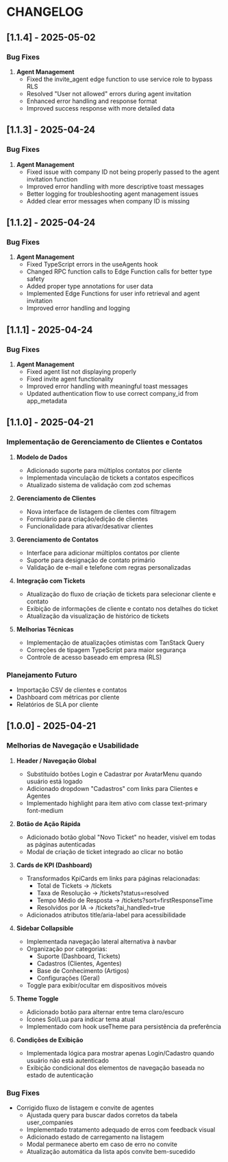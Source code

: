 
# CHANGELOG

## [1.1.4] - 2025-05-02

### Bug Fixes

1. **Agent Management**
   - Fixed the invite_agent edge function to use service role to bypass RLS
   - Resolved "User not allowed" errors during agent invitation
   - Enhanced error handling and response format
   - Improved success response with more detailed data

## [1.1.3] - 2025-04-24

### Bug Fixes

1. **Agent Management**
   - Fixed issue with company ID not being properly passed to the agent invitation function
   - Improved error handling with more descriptive toast messages 
   - Better logging for troubleshooting agent management issues
   - Added clear error messages when company ID is missing

## [1.1.2] - 2025-04-24

### Bug Fixes

1. **Agent Management**
   - Fixed TypeScript errors in the useAgents hook
   - Changed RPC function calls to Edge Function calls for better type safety
   - Added proper type annotations for user data
   - Implemented Edge Functions for user info retrieval and agent invitation
   - Improved error handling and logging

## [1.1.1] - 2025-04-24

### Bug Fixes

1. **Agent Management**
   - Fixed agent list not displaying properly
   - Fixed invite agent functionality
   - Improved error handling with meaningful toast messages
   - Updated authentication flow to use correct company_id from app_metadata

## [1.1.0] - 2025-04-21

### Implementação de Gerenciamento de Clientes e Contatos

1. **Modelo de Dados**
   - Adicionado suporte para múltiplos contatos por cliente
   - Implementada vinculação de tickets a contatos específicos
   - Atualizado sistema de validação com zod schemas

2. **Gerenciamento de Clientes**
   - Nova interface de listagem de clientes com filtragem
   - Formulário para criação/edição de clientes
   - Funcionalidade para ativar/desativar clientes

3. **Gerenciamento de Contatos**
   - Interface para adicionar múltiplos contatos por cliente
   - Suporte para designação de contato primário
   - Validação de e-mail e telefone com regras personalizadas

4. **Integração com Tickets**
   - Atualização do fluxo de criação de tickets para selecionar cliente e contato
   - Exibição de informações de cliente e contato nos detalhes do ticket
   - Atualização da visualização de histórico de tickets

5. **Melhorias Técnicas**
   - Implementação de atualizações otimistas com TanStack Query
   - Correções de tipagem TypeScript para maior segurança
   - Controle de acesso baseado em empresa (RLS)

### Planejamento Futuro
- Importação CSV de clientes e contatos
- Dashboard com métricas por cliente
- Relatórios de SLA por cliente

## [1.0.0] - 2025-04-21

### Melhorias de Navegação e Usabilidade

1. **Header / Navegação Global**
   - Substituído botões Login e Cadastrar por AvatarMenu quando usuário está logado
   - Adicionado dropdown "Cadastros" com links para Clientes e Agentes
   - Implementado highlight para item ativo com classe text-primary font-medium

2. **Botão de Ação Rápida**
   - Adicionado botão global "Novo Ticket" no header, visível em todas as páginas autenticadas
   - Modal de criação de ticket integrado ao clicar no botão

3. **Cards de KPI (Dashboard)**
   - Transformados KpiCards em links para páginas relacionadas:
     - Total de Tickets → /tickets
     - Taxa de Resolução → /tickets?status=resolved
     - Tempo Médio de Resposta → /tickets?sort=firstResponseTime
     - Resolvidos por IA → /tickets?ai_handled=true
   - Adicionados atributos title/aria-label para acessibilidade

4. **Sidebar Collapsible**
   - Implementada navegação lateral alternativa à navbar
   - Organização por categorias:
     - Suporte (Dashboard, Tickets)
     - Cadastros (Clientes, Agentes)
     - Base de Conhecimento (Artigos)
     - Configurações (Geral)
   - Toggle para exibir/ocultar em dispositivos móveis

5. **Theme Toggle**
   - Adicionado botão para alternar entre tema claro/escuro
   - Ícones Sol/Lua para indicar tema atual
   - Implementado com hook useTheme para persistência da preferência

6. **Condições de Exibição**
   - Implementada lógica para mostrar apenas Login/Cadastro quando usuário não está autenticado
   - Exibição condicional dos elementos de navegação baseada no estado de autenticação

### Bug Fixes
- Corrigido fluxo de listagem e convite de agentes
  - Ajustada query para buscar dados corretos da tabela user_companies
  - Implementado tratamento adequado de erros com feedback visual
  - Adicionado estado de carregamento na listagem
  - Modal permanece aberto em caso de erro no convite
  - Atualização automática da lista após convite bem-sucedido

